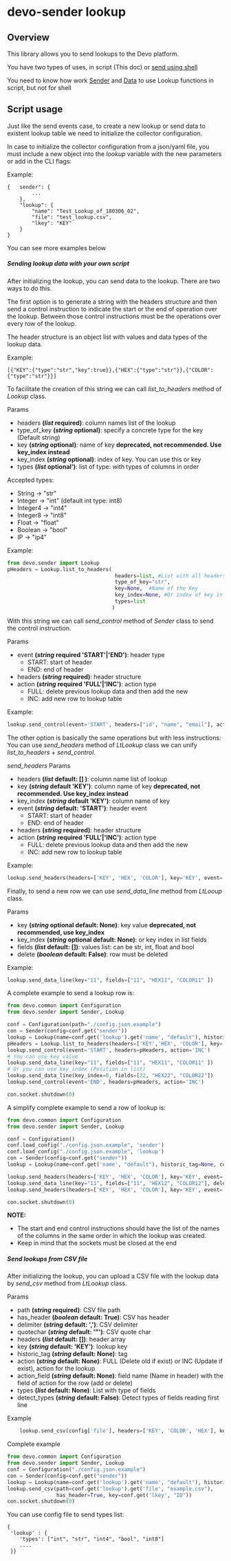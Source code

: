 # devo-sender lookup
## Overview

This library allows you to send lookups to the Devo platform.

You have two types of uses, in script (This doc) or [send using shell](sender.md#devo-sender-lookup)

You need to know how work [Sender](sender.md) and [Data](data.md) to use Lookup functions in script, but not for shell


## Script usage
Just like the send events case, to create a new lookup or send data to existent 
lookup table we need to initialize the collector configuration.

In case to initialize the collector configuration from a json/yaml file, you must include a new 
object into the _lookup_ variable with the new parameters or add in the CLI flags:

Example:

```
{   sender": {
        ...
    },
    "lookup": {
        "name": "Test_Lookup_of_180306_02",
        "file": "test_lookup.csv",
        "lkey": "KEY"
    }
}
```

You can see more examples below

##### Sending lookup data with your own script

After initializing the lookup, you can send data to the lookup. There are two ways to do this. 

The first option is to generate a string with the headers structure and then send a control
 instruction to indicate the start or the end of operation over the lookup. 
 Between those control instructions must be the operations over every row of the lookup.

The header structure is an object list with values and data types of the lookup data.

Example:

```
[{"KEY":{"type":"str","key":true}},{"HEX":{"type":"str"}},{"COLOR":{"type":"str"}}]
```

To facilitate the creation of this string we can call _list_to_headers_ method of _Lookup_ class.

Params

+ headers **(_list_ required)**: column names list of the lookup
+ type_of_key **(_string_ optional)**: specify a concrete type for the key (Default string)
+ key **(_string_ optional)**: name of key **deprecated, not recommended. Use key_index instead**
+ key_index **(_string_ optional)**: index of key. You can use this or key
+ types **(_list_ optional')**: list of type:  with types of columns in order

Accepted types:
 - String -> "str"
 - Integer -> "int" (default int type: int8)
 - Integer4 -> "int4"
 - Integer8 -> "int8"
 - Float -> "float"
 - Boolean -> "bool"
 - IP -> "ip4"


Example: 

```python
from devo.sender import Lookup
pHeaders = Lookup.list_to_headers( 
                                   headers=list, #List with all headers names
                                   type_of_key="str",
                                   key=None,  #Name of the Key
                                   key_index=None, #Or index of key in headers list, you can use whatever you want
                                   types=list 
                                  )
```

With this string we can call _send_control_ method of _Sender_ class to send the control instruction.

Params

+ event **(_string_ required 'START'|'END')**: header type
    - START: start of header
    - END: end of header
+ headers **(_string_ required)**: header structure
+ action **(_string_ required 'FULL'|'INC')**: action type
    - FULL: delete previous lookup data and then add the new
    - INC: add new row to lookup table

Example:

```python
lookup.send_control(event='START', headers=["id", "name", "email"], action='INC')
```

The other option is basically the same operations but with less instructions:
You can use _send_headers_ method of _LtLookup_ class we can unify _list_to_headers_ + _send_control_.


_send_headers_ Params
+ headers **(_list_ default: [] )**: column name list of lookup 
+ key **(_string_ default 'KEY')**: column name of key **deprecated, not recommended. Use key_index instead**
+ key_index **(_string_ default 'KEY')**: column name of key
+ event **(_string_ default: 'START')**: header event
    - START: start of header
    - END: end of header
+ headers **(_string_ required)**: header structure
+ action **(_string_ required 'FULL'|'INC')**: action type
    - FULL: delete previous lookup data and then add the new
    - INC: add new row to lookup table

Example:
```python
lookup.send_headers(headers=['KEY', 'HEX', 'COLOR'], key='KEY', event='START', action='FULL')
```

Finally, to send a new row we can use _send_data_line_ method from _LtLooup_ class.

Params

+ key **(_string_ optional default: None)**: key value **deprecated, not recommended, use key_index**
+ key_index **(_string_ optional default: None)**: or key index in list fields
+ fields **(_list_ default: [])**: values list: can be str, int, float and bool
+ delete **(_boolean_ default: False)**: row must be deleted

Example:

````python
lookup.send_data_line(key="11", fields=["11", "HEX11", "COLOR11" ])
````

A complete example to send a lookup row is:

````python
from devo.common import Configuration
from devo.sender import Sender, Lookup

conf = Configuration(path="./config.json.example")
con = Sender(config=conf.get("sender"))
lookup = Lookup(name=conf.get('lookup').get('name', "default"), historic_tag=None, con=con)
pHeaders = Lookup.list_to_headers(headers=['KEY','HEX', 'COLOR'], key='KEY')
lookup.send_control(event='START', headers=pHeaders, action='INC')
# You can use key value
lookup.send_data_line(key="11", fields=["11", "HEX11", "COLOR11" ])
# Or you can use key_index (Position in list)
lookup.send_data_line(key_index=0, fields=[22, "HEX22", "COLOR22"])
lookup.send_control(event='END', headers=pHeaders, action='INC')

con.socket.shutdown(0)
````

A simplify complete example to send a row of lookup is:

````python
from devo.common import Configuration
from devo.sender import Sender, Lookup

conf = Configuration()
conf.load_config("./config.json.example", 'sender')
conf.load_config("./config.json.example", 'lookup')
con = Sender(config=conf.get("sender"))
lookup = Lookup(name=conf.get('name', "default"), historic_tag=None, con=con)

lookup.send_headers(headers=['KEY', 'HEX', 'COLOR'], key='KEY', event='START', action="INC")
lookup.send_data_line(key="11", fields=["11", "HEX12", "COLOR12"], delete=True)
lookup.send_headers(headers=['KEY', 'HEX', 'COLOR'], key='KEY', event='END', action="INC")

con.socket.shutdown(0)
````

**NOTE:**
- The start and end control instructions should have the list of the names of the columns in the same order in which the lookup was created. 
- Keep in mind that the sockets must be closed at the end



##### Send lookups from CSV file

After initializing the lookup, you can upload a CSV file with the lookup data by _send_csv_ method from _LtLookup_ class.

Params

+ path **(_string_ required)**: CSV file path
+ has_header **(_boolean_ default: True)**: CSV has header
+ delimiter **(_string_ default: ',')**: CSV delimiter
+ quotechar **(_string_ default: '"')**: CSV quote char
+ headers **(_list_ default: [])**: header array
+ key **(_string_ default: 'KEY')**: lookup key
+ historic_tag **(_string_ default: None)**: tag
+ action **(_string_ default: None)**: FULL (Delete old if exist) or INC (Update if exist), action for the lookup
+ action_field **(_string_ default: None)**: field name (Name in header) with the field of action for the row (add or delete)
+ types **(_list_ default: None)**: List with type of fields
+ detect_types **(_string_ default: False)**: Detect types of fields reading first line

Example

```python
    lookup.send_csv(config['file'], headers=['KEY', 'COLOR', 'HEX'], key=config['lkey'])
```
    
Complete example

````python
from devo.common import Configuration
from devo.sender import Sender, Lookup
conf = Configuration("./config.json.example")
con = Sender(config=conf.get("sender"))
lookup = Lookup(name=conf.get('lookup').get('name', "default"), historic_tag=None, con=con)
lookup.send_csv(path=conf.get('lookup').get('file', "example.csv"), 
                has_header=True, key=conf.get('lkey', "ID"))
con.socket.shutdown(0)
````

You can use config file to send types list:

```
{
 'lookup' : {
    'types': ["int", "str", "int4", "bool", "int8"]
    ....
 }}
```
